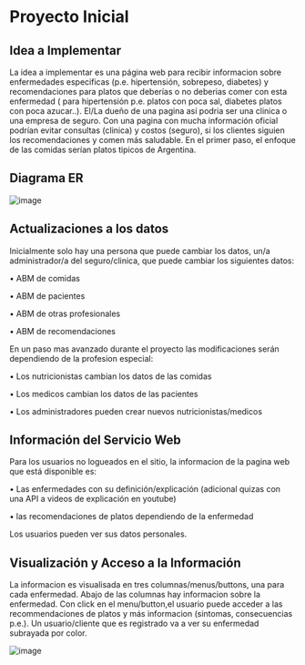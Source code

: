 # Proyecto Inicial

## Idea a Implementar

La idea a implementar es una página web para recibir informacion sobre enfermedades especificas (p.e. hipertensión, sobrepeso, diabetes) y recomendaciones para platos que deberías o no deberias comer con esta enfermedad ( para hipertensión p.e. platos con poca sal, diabetes platos con poca azucar..). 
El/La dueño de una pagina así podria ser una clinica o una empresa de seguro. Con una pagina con mucha información oficial podrían evitar consultas (clinica) y costos (seguro), si los clientes siguien los recomendaciones y comen más saludable.
En el primer paso, el enfoque de las comidas serían platos tipicos de Argentina.


## Diagrama ER

![image](https://user-images.githubusercontent.com/72938499/161144270-4bef2ba9-2aa5-443d-931b-85e145554817.png)

## Actualizaciones a los datos

Inicialmente solo hay una persona que puede cambiar los datos, un/a administrador/a del seguro/clinica, que puede cambiar los siguientes datos:


•	ABM de comidas


•	ABM de pacientes


•	ABM de otras profesionales


•	ABM de recomendaciones

En un paso mas avanzado durante el proyecto las modificaciones serán dependiendo de la profesion especial:


•	Los nutricionistas cambian los datos de las comidas


•	Los medicos cambian los datos de las pacientes


•	Los administradores pueden crear nuevos nutricionistas/medicos


## Información del Servicio Web

Para los usuarios no logueados en el sitio, la informacion de la pagina web que está disponible es: 


•	Las enfermedades con su definición/explicación (adicional quizas con una API a videos de explicación en youtube) 


•	las recomendaciones de platos dependiendo de la enfermedad

Los usuarios pueden ver sus datos personales.



## Visualización y Acceso a la Información

La informacion es visualisada en tres columnas/menus/buttons, una para cada enfermedad. Abajo de las columnas hay informacion sobre la enfermedad. Con click en el menu/button,el usuario puede acceder a las recommendaciones de platos y más informacion (sintomas, consecuencias p.e.).
Un usuario/cliente que es registrado va a ver su enfermedad subrayada por color.

![image](https://user-images.githubusercontent.com/72938499/161144390-e5096a9a-b246-4a3e-a6f5-7c2338574d20.png)


